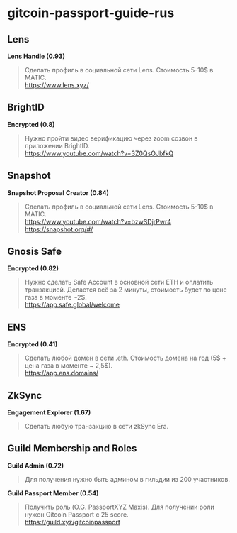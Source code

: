 # gitcoin-passport-guide-rus

## Lens
**Lens Handle (0.93)**
> Сделать профиль в социальной сети Lens. Стоимость 5-10$ в MATIC.  
https://www.lens.xyz/

## BrightID
**Encrypted (0.8)**
> Нужно пройти видео верификацию через zoom созвон в приложении BrightID.  
https://www.youtube.com/watch?v=3Z0QsOJbfkQ

## Snapshot
**Snapshot Proposal Creator (0.84)**
> Сделать профиль в социальной сети Lens. Стоимость 5-10$ в MATIC.  
https://www.youtube.com/watch?v=bzwSDjrPwr4  
https://snapshot.org/#/

## Gnosis Safe
**Encrypted (0.82)**
> Нужно сделать Safe Account в основной сети ETH и оплатить транзакцией. Делается всё за 2 минуты, стоимость будет по цене газа в моменте ~2$.  
https://app.safe.global/welcome

## ENS
**Encrypted (0.41)**
> Сделать любой домен в сети .eth. Стоимость домена на год (5$ + цена газа в моменте ~ 2,5$).  
https://app.ens.domains/

## ZkSync
**Engagement Explorer (1.67)**
> Сделать любую транзакцию в сети zkSync Era.


## Guild Membership and Roles
**Guild Admin (0.72)**
> Для получения нужно быть админом в гильдии из 200 участников.

**Guild Passport Member (0.54)**
> Получить роль (O.G. PassportXYZ Maxis). Для получении роли нужен Gitcoin Passport с 25 score.  
https://guild.xyz/gitcoinpassport

